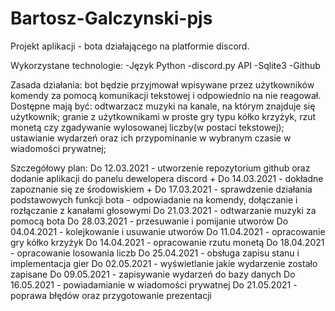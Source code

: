 # Bartosz-Galczynski-pjs
Projekt aplikacji - bota działającego na platformie discord.

Wykorzystane technologie: 
-Język Python
-discord.py API
-Sqlite3
-Github

Zasada działania: bot będzie przyjmował wpisywane przez użytkowników komendy za pomocą komunikacji tekstowej i odpowiednio na nie reagował.
Dostępne mają być: odtwarzacz muzyki na kanale, na którym znajduje się użytkownik; granie z użytkownikami w proste gry typu kółko krzyżyk, rzut monetą czy zgadywanie wylosowanej liczby(w postaci tekstowej); ustawianie wydarzeń oraz ich przypominanie w wybranym czasie w wiadomości prywatnej;

Szczegółowy plan:
Do 12.03.2021 - utworzenie repozytorium github oraz dodanie aplikacji do panelu dewelopera discord +
Do 14.03.2021 - dokładne zapoznanie się ze środowiskiem +
Do 17.03.2021 - sprawdzenie działania podstawowych funkcji bota - odpowiadanie na komendy, dołączanie i rozłączanie z kanałami głosowymi
Do 21.03.2021 - odtwarzanie muzyki za pomocą bota
Do 28.03.2021 - przesuwanie i pomijanie utworów 
Do 04.04.2021 - kolejkowanie i usuwanie utworów
Do 11.04.2021 - opracowanie gry kółko krzyżyk
Do 14.04.2021 - opracowanie rzutu monetą
Do 18.04.2021 - opracowanie losowania liczb
Do 25.04.2021 - obsługa zapisu stanu i implementacja gier
Do 02.05.2021 - wyświetlanie jakie wydarzenie zostało zapisane
Do 09.05.2021 - zapisywanie wydarzeń do bazy danych
Do 16.05.2021 - powiadamianie w wiadomości prywatnej
Do 21.05.2021 - poprawa błędów oraz przygotowanie prezentacji
